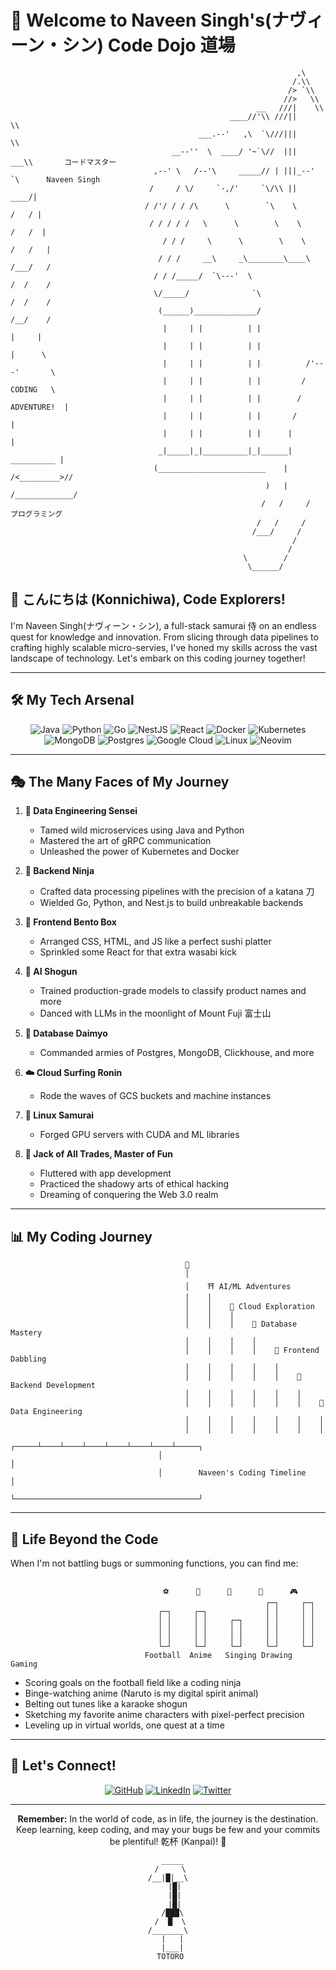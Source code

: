 # 🌸 Welcome to Naveen Singh's(ナヴィーン・シン) Code Dojo 道場

```ascii
                                                                ,\
                                                               /.\\
                                                              /> `\\
                                                             //>   \\
                                                       __   ///|    \\
                                                 ____//'\\ ///||     \\
                                          ___.--'   ,\  `\///|||      \\
                                    __--''  \  ____/ '~`\//  |||    ___\\       コードマスター
                                ,--' \   /--'\     _____// | |||_--'    `\      Naveen Singh
                               /     / \/     `-,/'     `\/\\ ||            ____/|
                              / /'/ / / /\      \        `\    \           /   / |
                               / / / / /   \      \        \    \         /   /  |
                                  / / /     \      \        \    \       /   /   |
                                 / / /     __\     _\________\____\     /___/   /
                                / / /_____/  `\---'  \                 /  /    /
                                \/_____/              `\              /  /    /
                                 (______)______________/             /__/    /
                                  |     | |          | |               |     |
                                  |     | |          | |               |      \
                                  |     | |          | |          /'---'       \
                                  |     | |          | |         /     CODING   \
                                  |     | |          | |        /    ADVENTURE!  |
                                  |     | |          | |       /                 |
                                  |     | |          | |      |                  |
                                 _|_____|_|__________|_|______|       __________ |
                                (________________________    |      /<_________>//
                                                         )   |     /_____________/
                                                        /   /     /    プログラミング
                                                       /   /     /
                                                      /___/     /
                                                               /
                                                              /
                                                    \        /
                                                     \______/
```

## 🚀 こんにちは (Konnichiwa), Code Explorers!

I'm Naveen Singh(ナヴィーン・シン), a full-stack samurai 侍 on an endless quest for knowledge and innovation. From slicing through data pipelines to crafting highly scalable micro-servies, I've honed my skills across the vast landscape of technology. Let's embark on this coding journey together!

---

## 🛠️ My Tech Arsenal

<div align="center">

![Java](https://img.shields.io/badge/java-%23ED8B00.svg?style=for-the-badge&logo=java&logoColor=white)
![Python](https://img.shields.io/badge/python-3670A0?style=for-the-badge&logo=python&logoColor=ffdd54)
![Go](https://img.shields.io/badge/go-%2300ADD8.svg?style=for-the-badge&logo=go&logoColor=white)
![NestJS](https://img.shields.io/badge/nestjs-%23E0234E.svg?style=for-the-badge&logo=nestjs&logoColor=white)
![React](https://img.shields.io/badge/react-%2320232a.svg?style=for-the-badge&logo=react&logoColor=%2361DAFB)
![Docker](https://img.shields.io/badge/docker-%230db7ed.svg?style=for-the-badge&logo=docker&logoColor=white)
![Kubernetes](https://img.shields.io/badge/kubernetes-%23326ce5.svg?style=for-the-badge&logo=kubernetes&logoColor=white)
![MongoDB](https://img.shields.io/badge/MongoDB-%234ea94b.svg?style=for-the-badge&logo=mongodb&logoColor=white)
![Postgres](https://img.shields.io/badge/postgres-%23316192.svg?style=for-the-badge&logo=postgresql&logoColor=white)
![Google Cloud](https://img.shields.io/badge/GoogleCloud-%234285F4.svg?style=for-the-badge&logo=google-cloud&logoColor=white)
![Linux](https://img.shields.io/badge/Linux-FCC624?style=for-the-badge&logo=linux&logoColor=black)
![Neovim](https://img.shields.io/badge/NeoVim-%2357A143.svg?&style=for-the-badge&logo=neovim&logoColor=white)

</div>

---

## 🎭 The Many Faces of My Journey

1. **🐉 Data Engineering Sensei**
   - Tamed wild microservices using Java and Python
   - Mastered the art of gRPC communication
   - Unleashed the power of Kubernetes and Docker

2. **🌊 Backend Ninja**
   - Crafted data processing pipelines with the precision of a katana 刀
   - Wielded Go, Python, and Nest.js to build unbreakable backends

3. **🍱 Frontend Bento Box**
   - Arranged CSS, HTML, and JS like a perfect sushi platter
   - Sprinkled some React for that extra wasabi kick

4. **🤖 AI Shogun**
   - Trained production-grade models to classify product names and more
   - Danced with LLMs in the moonlight of Mount Fuji 富士山

5. **💾 Database Daimyo**
   - Commanded armies of Postgres, MongoDB, Clickhouse, and more

6. **☁️ Cloud Surfing Ronin**
   - Rode the waves of GCS buckets and machine instances

7. **🐧 Linux Samurai**
   - Forged GPU servers with CUDA and ML libraries

8. **🌈 Jack of All Trades, Master of Fun**
   - Fluttered with app development
   - Practiced the shadowy arts of ethical hacking
   - Dreaming of conquering the Web 3.0 realm

---

## 📊 My Coding Journey

```ascii
                                       🎌
                                       │
                                       │    ⛩️ AI/ML Adventures
                                       │    │
                                       │    │    🗼 Cloud Exploration
                                       │    │    │
                                       │    │    │    🏯 Database Mastery
                                       │    │    │    │
                                       │    │    │    │    🍣 Frontend Dabbling
                                       │    │    │    │    │
                                       │    │    │    │    │    🗻 Backend Development
                                       │    │    │    │    │    │
                                       │    │    │    │    │    │    🍵 Data Engineering
                                       │    │    │    │    │    │    │
                                       │    │    │    │    │    │    │
                                 ┌─────┴────┴────┴────┴────┴────┴────┴─────┐
                                 │                                         │
                                 │        Naveen's Coding Timeline         │
                                 └─────────────────────────────────────────┘
```

---

## 🎨 Life Beyond the Code

When I'm not battling bugs or summoning functions, you can find me:

```ascii

                                  ⚽      🍜      🎤      🎨      🎮
                                                         ┌─┐     ┌─┐
                                 ┌─┐     ┌─┐             │ │     │ │
                                 │ │     │ │     ┌─┐     │ │     │ │
                                 │ │     │ │     │ │     │ │     │ │
                                 │ │     │ │     │ │     │ │     │ │
                                 └─┘     └─┘     └─┘     └─┘     └─┘
                              Football  Anime   Singing Drawing  Gaming
```

- Scoring goals on the football field like a coding ninja
- Binge-watching anime (Naruto is my digital spirit animal)
- Belting out tunes like a karaoke shogun
- Sketching my favorite anime characters with pixel-perfect precision
- Leveling up in virtual worlds, one quest at a time

---

## 🌟 Let's Connect!

<div align="center">

[![GitHub](https://img.shields.io/badge/github-%23121011.svg?style=for-the-badge&logo=github&logoColor=white)](https://github.com/lifesucks6000)
[![LinkedIn](https://img.shields.io/badge/linkedin-%230077B5.svg?style=for-the-badge&logo=linkedin&logoColor=white)](https://linkedin.com/in/naveen-devwhiz)
[![Twitter](https://img.shields.io/badge/Twitter-%231DA1F2.svg?style=for-the-badge&logo=Twitter&logoColor=white)](https://twitter.com/yourusername)

</div>

---

<div align="center">

**Remember:** In the world of code, as in life, the journey is the destination. Keep learning, keep coding, and may your bugs be few and your commits be plentiful! 乾杯 (Kanpai)! 🍻

```ascii
  _____
 /     \
/__|█|__\
   |█|
   |█|
   |█|
  /███\
 /  █  \
/_______\
  |   |
  |___|
 TOTORO
```

</div>
